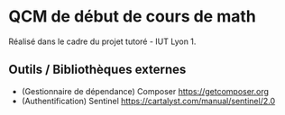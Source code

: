 # QCM de début de cours de math
Réalisé dans le cadre du projet tutoré - IUT Lyon 1.

## Outils / Bibliothèques externes
- (Gestionnaire de dépendance) Composer <https://getcomposer.org>
- (Authentification) Sentinel <https://cartalyst.com/manual/sentinel/2.0> 
